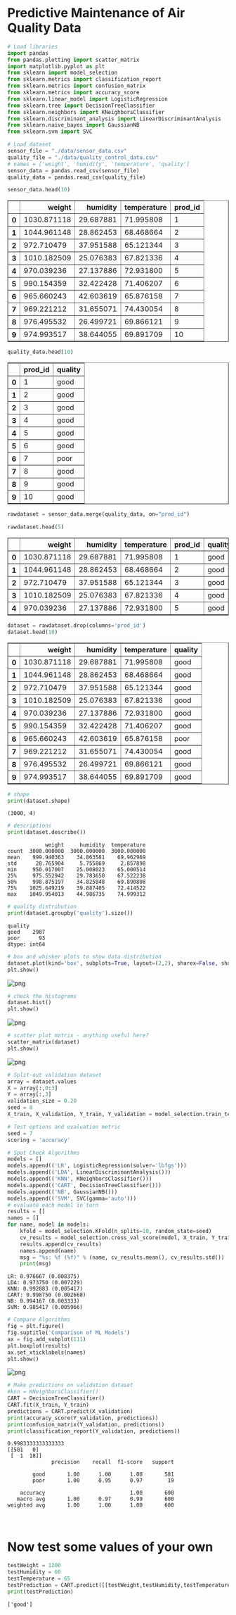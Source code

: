 # Predictive Maintenance of Air Quality Data

```python
# Load libraries
import pandas
from pandas.plotting import scatter_matrix
import matplotlib.pyplot as plt
from sklearn import model_selection
from sklearn.metrics import classification_report
from sklearn.metrics import confusion_matrix
from sklearn.metrics import accuracy_score
from sklearn.linear_model import LogisticRegression
from sklearn.tree import DecisionTreeClassifier
from sklearn.neighbors import KNeighborsClassifier
from sklearn.discriminant_analysis import LinearDiscriminantAnalysis
from sklearn.naive_bayes import GaussianNB
from sklearn.svm import SVC
```


```python
# Load dataset
sensor_file = "./data/sensor_data.csv"
quality_file = "./data/quality_control_data.csv"
# names = ['weight', 'humidity', 'temperature', 'quality']
sensor_data = pandas.read_csv(sensor_file)
quality_data = pandas.read_csv(quality_file)
```


```python
sensor_data.head(10)
```



<table border="1" class="dataframe">
  <thead>
    <tr style="text-align: right;">
      <th></th>
      <th>weight</th>
      <th>humidity</th>
      <th>temperature</th>
      <th>prod_id</th>
    </tr>
  </thead>
  <tbody>
    <tr>
      <th>0</th>
      <td>1030.871118</td>
      <td>29.687881</td>
      <td>71.995808</td>
      <td>1</td>
    </tr>
    <tr>
      <th>1</th>
      <td>1044.961148</td>
      <td>28.862453</td>
      <td>68.468664</td>
      <td>2</td>
    </tr>
    <tr>
      <th>2</th>
      <td>972.710479</td>
      <td>37.951588</td>
      <td>65.121344</td>
      <td>3</td>
    </tr>
    <tr>
      <th>3</th>
      <td>1010.182509</td>
      <td>25.076383</td>
      <td>67.821336</td>
      <td>4</td>
    </tr>
    <tr>
      <th>4</th>
      <td>970.039236</td>
      <td>27.137886</td>
      <td>72.931800</td>
      <td>5</td>
    </tr>
    <tr>
      <th>5</th>
      <td>990.154359</td>
      <td>32.422428</td>
      <td>71.406207</td>
      <td>6</td>
    </tr>
    <tr>
      <th>6</th>
      <td>965.660243</td>
      <td>42.603619</td>
      <td>65.876158</td>
      <td>7</td>
    </tr>
    <tr>
      <th>7</th>
      <td>969.221212</td>
      <td>31.655071</td>
      <td>74.430054</td>
      <td>8</td>
    </tr>
    <tr>
      <th>8</th>
      <td>976.495532</td>
      <td>26.499721</td>
      <td>69.866121</td>
      <td>9</td>
    </tr>
    <tr>
      <th>9</th>
      <td>974.993517</td>
      <td>38.644055</td>
      <td>69.891709</td>
      <td>10</td>
    </tr>
  </tbody>
</table>



```python
quality_data.head(10)
```


<table border="1" class="dataframe">
  <thead>
    <tr style="text-align: right;">
      <th></th>
      <th>prod_id</th>
      <th>quality</th>
    </tr>
  </thead>
  <tbody>
    <tr>
      <th>0</th>
      <td>1</td>
      <td>good</td>
    </tr>
    <tr>
      <th>1</th>
      <td>2</td>
      <td>good</td>
    </tr>
    <tr>
      <th>2</th>
      <td>3</td>
      <td>good</td>
    </tr>
    <tr>
      <th>3</th>
      <td>4</td>
      <td>good</td>
    </tr>
    <tr>
      <th>4</th>
      <td>5</td>
      <td>good</td>
    </tr>
    <tr>
      <th>5</th>
      <td>6</td>
      <td>good</td>
    </tr>
    <tr>
      <th>6</th>
      <td>7</td>
      <td>poor</td>
    </tr>
    <tr>
      <th>7</th>
      <td>8</td>
      <td>good</td>
    </tr>
    <tr>
      <th>8</th>
      <td>9</td>
      <td>good</td>
    </tr>
    <tr>
      <th>9</th>
      <td>10</td>
      <td>good</td>
    </tr>
  </tbody>
</table>
</div>




```python
rawdataset = sensor_data.merge(quality_data, on="prod_id")
```


```python
rawdataset.head(5)
```



<table border="1" class="dataframe">
  <thead>
    <tr style="text-align: right;">
      <th></th>
      <th>weight</th>
      <th>humidity</th>
      <th>temperature</th>
      <th>prod_id</th>
      <th>quality</th>
    </tr>
  </thead>
  <tbody>
    <tr>
      <th>0</th>
      <td>1030.871118</td>
      <td>29.687881</td>
      <td>71.995808</td>
      <td>1</td>
      <td>good</td>
    </tr>
    <tr>
      <th>1</th>
      <td>1044.961148</td>
      <td>28.862453</td>
      <td>68.468664</td>
      <td>2</td>
      <td>good</td>
    </tr>
    <tr>
      <th>2</th>
      <td>972.710479</td>
      <td>37.951588</td>
      <td>65.121344</td>
      <td>3</td>
      <td>good</td>
    </tr>
    <tr>
      <th>3</th>
      <td>1010.182509</td>
      <td>25.076383</td>
      <td>67.821336</td>
      <td>4</td>
      <td>good</td>
    </tr>
    <tr>
      <th>4</th>
      <td>970.039236</td>
      <td>27.137886</td>
      <td>72.931800</td>
      <td>5</td>
      <td>good</td>
    </tr>
  </tbody>
</table>



```python
dataset = rawdataset.drop(columns='prod_id')
dataset.head(10)
```





<table border="1" class="dataframe">
  <thead>
    <tr style="text-align: right;">
      <th></th>
      <th>weight</th>
      <th>humidity</th>
      <th>temperature</th>
      <th>quality</th>
    </tr>
  </thead>
  <tbody>
    <tr>
      <th>0</th>
      <td>1030.871118</td>
      <td>29.687881</td>
      <td>71.995808</td>
      <td>good</td>
    </tr>
    <tr>
      <th>1</th>
      <td>1044.961148</td>
      <td>28.862453</td>
      <td>68.468664</td>
      <td>good</td>
    </tr>
    <tr>
      <th>2</th>
      <td>972.710479</td>
      <td>37.951588</td>
      <td>65.121344</td>
      <td>good</td>
    </tr>
    <tr>
      <th>3</th>
      <td>1010.182509</td>
      <td>25.076383</td>
      <td>67.821336</td>
      <td>good</td>
    </tr>
    <tr>
      <th>4</th>
      <td>970.039236</td>
      <td>27.137886</td>
      <td>72.931800</td>
      <td>good</td>
    </tr>
    <tr>
      <th>5</th>
      <td>990.154359</td>
      <td>32.422428</td>
      <td>71.406207</td>
      <td>good</td>
    </tr>
    <tr>
      <th>6</th>
      <td>965.660243</td>
      <td>42.603619</td>
      <td>65.876158</td>
      <td>poor</td>
    </tr>
    <tr>
      <th>7</th>
      <td>969.221212</td>
      <td>31.655071</td>
      <td>74.430054</td>
      <td>good</td>
    </tr>
    <tr>
      <th>8</th>
      <td>976.495532</td>
      <td>26.499721</td>
      <td>69.866121</td>
      <td>good</td>
    </tr>
    <tr>
      <th>9</th>
      <td>974.993517</td>
      <td>38.644055</td>
      <td>69.891709</td>
      <td>good</td>
    </tr>
  </tbody>
</table>

```python
# shape
print(dataset.shape)
```

    (3000, 4)



```python
# descriptions
print(dataset.describe())
```

                weight     humidity  temperature
    count  3000.000000  3000.000000  3000.000000
    mean    999.940363    34.863581    69.962969
    std      28.765904     5.755869     2.857898
    min     950.017007    25.008023    65.000514
    25%     975.552942    29.783650    67.522238
    50%     998.875197    34.825848    69.890808
    75%    1025.649219    39.887405    72.414522
    max    1049.954013    44.986735    74.999312



```python
# quality distribution
print(dataset.groupby('quality').size())
```

    quality
    good    2907
    poor      93
    dtype: int64



```python
# box and whisker plots to show data distribution
dataset.plot(kind='box', subplots=True, layout=(2,2), sharex=False, sharey=False)
plt.show()
```


![png](output_10_0.png)



```python
# check the histograms
dataset.hist()
plt.show()
```


![png](output_11_0.png)



```python
# scatter plot matrix - anything useful here?
scatter_matrix(dataset)
plt.show()
```


![png](output_12_0.png)



```python
# Split-out validation dataset
array = dataset.values
X = array[:,0:3]
Y = array[:,3]
validation_size = 0.20
seed = 8
X_train, X_validation, Y_train, Y_validation = model_selection.train_test_split(X, Y, test_size=validation_size, random_state=seed)
```


```python
# Test options and evaluation metric
seed = 7
scoring = 'accuracy'
```


```python
# Spot Check Algorithms
models = []
models.append(('LR', LogisticRegression(solver='lbfgs')))
models.append(('LDA', LinearDiscriminantAnalysis()))
models.append(('KNN', KNeighborsClassifier()))
models.append(('CART', DecisionTreeClassifier()))
models.append(('NB', GaussianNB()))
models.append(('SVM', SVC(gamma='auto')))
# evaluate each model in turn
results = []
names = []
for name, model in models:
    kfold = model_selection.KFold(n_splits=10, random_state=seed)
    cv_results = model_selection.cross_val_score(model, X_train, Y_train, cv=kfold, scoring=scoring)
    results.append(cv_results)
    names.append(name)
    msg = "%s: %f (%f)" % (name, cv_results.mean(), cv_results.std())
    print(msg)
```

    LR: 0.976667 (0.008375)
    LDA: 0.973750 (0.007229)
    KNN: 0.992083 (0.005417)
    CART: 0.998750 (0.002668)
    NB: 0.994167 (0.003333)
    SVM: 0.985417 (0.005966)



```python
# Compare Algorithms
fig = plt.figure()
fig.suptitle('Comparison of ML Models')
ax = fig.add_subplot(111)
plt.boxplot(results)
ax.set_xticklabels(names)
plt.show()
```


![png](output_16_0.png)



```python
# Make predictions on validation dataset
#knn = KNeighborsClassifier()
CART = DecisionTreeClassifier()
CART.fit(X_train, Y_train)
predictions = CART.predict(X_validation)
print(accuracy_score(Y_validation, predictions))
print(confusion_matrix(Y_validation, predictions))
print(classification_report(Y_validation, predictions))
```

    0.9983333333333333
    [[581   0]
     [  1  18]]
                  precision    recall  f1-score   support
    
            good       1.00      1.00      1.00       581
            poor       1.00      0.95      0.97        19
    
        accuracy                           1.00       600
       macro avg       1.00      0.97      0.99       600
    weighted avg       1.00      1.00      1.00       600


​    

# Now test some values of your own


```python
testWeight = 1200
testHumidity = 60
testTemperature = 65
testPrediction = CART.predict([[testWeight,testHumidity,testTemperature]])
print(testPrediction)
```

    ['good']

